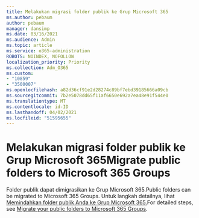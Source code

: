```yaml
---
title: Melakukan migrasi folder publik ke Grup Microsoft 365
ms.author: pebaum
author: pebaum
manager: dansimp
ms.date: 03/16/2021
ms.audience: Admin
ms.topic: article
ms.service: o365-administration
ROBOTS: NOINDEX, NOFOLLOW
localization_priority: Priority
ms.collection: Adm_O365
ms.custom:
- "10859"
- "3500007"
ms.openlocfilehash: a82d36cf91e2d28274c89bf7ebd39185666a09cb
ms.sourcegitcommit: 7b2e5078dd65f11af6650e692a7ea48e91f544e0
ms.translationtype: MT
ms.contentlocale: id-ID
ms.lasthandoff: 04/02/2021
ms.locfileid: "51595655"
---
```

# <a name="migrate-public-folders-to-microsoft-365-groups"></a><span data-ttu-id="d3e12-102">Melakukan migrasi folder publik ke Grup Microsoft 365</span><span class="sxs-lookup"><span data-stu-id="d3e12-102">Migrate public folders to Microsoft 365 Groups</span></span>

<span data-ttu-id="d3e12-103">Folder publik dapat dimigrasikan ke Grup Microsoft 365.</span><span class="sxs-lookup"><span data-stu-id="d3e12-103">Public folders can be migrated to Microsoft 365 Groups.</span></span> <span data-ttu-id="d3e12-104">Untuk langkah detailnya, lihat [Memindahkan folder publik Anda ke Grup Microsoft 365.](https://aka.ms/PFToM365Group)</span><span class="sxs-lookup"><span data-stu-id="d3e12-104">For detailed steps, see [Migrate your public folders to Microsoft 365 Groups](https://aka.ms/PFToM365Group).</span></span>